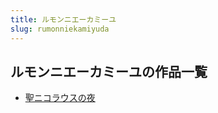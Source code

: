 ```yaml
---
title: ルモンニエーカミーユ
slug: rumonniekamiyuda
---
```


## ルモンニエーカミーユの作品一覧

- [聖ニコラウスの夜](shengnikorausun-38e)
